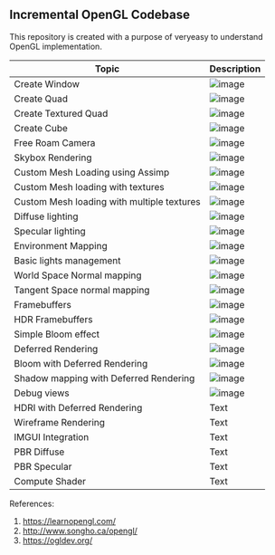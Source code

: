 ## Incremental OpenGL Codebase

This repository is created with a purpose of veryeasy to understand OpenGL implementation.

| Topic | Description |
| ----------- | ----------- |
| Create Window | ![image](https://user-images.githubusercontent.com/5098227/150085190-3313c039-304b-415b-8acb-cffce6437776.png)|
| Create Quad | ![image](https://user-images.githubusercontent.com/5098227/150499027-039c9a48-c2d1-4f0c-a765-9217e213c463.png) |
| Create Textured Quad | ![image](https://user-images.githubusercontent.com/5098227/150506409-1f163185-84f7-43a1-a80b-0341514656bb.png) |
| Create Cube | ![image](https://user-images.githubusercontent.com/5098227/150633271-68745cd8-2804-45ce-b77c-8ea63a91c8f5.png) |
| Free Roam Camera | ![image](https://user-images.githubusercontent.com/5098227/150636347-e8db2cac-8e37-4db0-9311-a6ae9396e7a6.png) |
| Skybox Rendering | ![image](https://user-images.githubusercontent.com/5098227/150637009-4f229e24-631e-46df-8b98-3ced7b9415ec.png) |
| Custom Mesh Loading using Assimp | ![image](https://user-images.githubusercontent.com/5098227/151302871-29d8148e-90e3-4ff6-92b7-2d8d35ff19a0.png) |
| Custom Mesh loading with textures | ![image](https://user-images.githubusercontent.com/5098227/151336569-87769798-0c72-440f-83ea-5924e5a94b0d.png) |
| Custom Mesh loading with multiple textures | ![image](https://user-images.githubusercontent.com/5098227/151505503-f3f98984-5eb3-4aa1-8c16-4297c4e771fd.png) |
| Diffuse lighting | ![image](https://user-images.githubusercontent.com/5098227/151507737-e8b3f383-64d2-406e-b71e-f7c57437ccd6.png) |
| Specular lighting | ![image](https://user-images.githubusercontent.com/5098227/151518771-974d399e-1910-4a14-b583-60b717d4c0ad.png) |
| Environment Mapping | ![image](https://user-images.githubusercontent.com/5098227/151526272-4d1bc947-e2e2-444f-b54a-875303e8e5cc.png) |
| Basic lights management | ![image](https://user-images.githubusercontent.com/5098227/151527942-4c9ff540-1e72-4fbc-a3c4-d602583ad3e4.png) |
| World Space Normal mapping | ![image](https://user-images.githubusercontent.com/5098227/151652318-ab177180-63d8-4f2e-9c45-490b3ec847ab.png) |
| Tangent Space normal mapping | ![image](https://user-images.githubusercontent.com/5098227/151653200-6b308610-b10e-48e8-bfce-e52de1d3aef7.png) |
| Framebuffers | ![image](https://user-images.githubusercontent.com/5098227/151656929-60b63684-918b-4bd8-8ae7-1f40507dc638.png) |
| HDR Framebuffers | ![image](https://user-images.githubusercontent.com/5098227/151658537-1a922b49-c223-48c2-878e-694b904045f5.png) |
| Simple Bloom effect | ![image](https://user-images.githubusercontent.com/5098227/151698982-012e594f-9889-499b-9938-8c471b660fc7.png) |
| Deferred Rendering | ![image](https://user-images.githubusercontent.com/5098227/151744474-80d9cb19-2eea-4363-8624-1bf4c441cc21.png)|
| Bloom with Deferred Rendering | ![image](https://user-images.githubusercontent.com/5098227/151750736-e9143d56-4010-42bc-9f3f-c75f6cd57f50.png) |
| Shadow mapping with Deferred Rendering | ![image](https://user-images.githubusercontent.com/5098227/152962001-0fbc8905-7a26-40b4-920d-fd58074bf161.png) |
| Debug views | ![image](https://user-images.githubusercontent.com/5098227/153569300-ff651bf5-734b-41c3-b449-308f869de264.png) |
| HDRI with Deferred Rendering | Text |
| Wireframe Rendering | Text |
| IMGUI Integration | Text |
| PBR Diffuse | Text |
| PBR Specular | Text |
| Compute Shader | Text |

References: 
1. https://learnopengl.com/
2. http://www.songho.ca/opengl/
3. https://ogldev.org/
